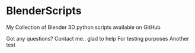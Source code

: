 # BlenderScripts

My Collection of Blender 3D python scripts available on GitHub

Got any questions? Contact me.. glad to help
For testing purposes
Another test
